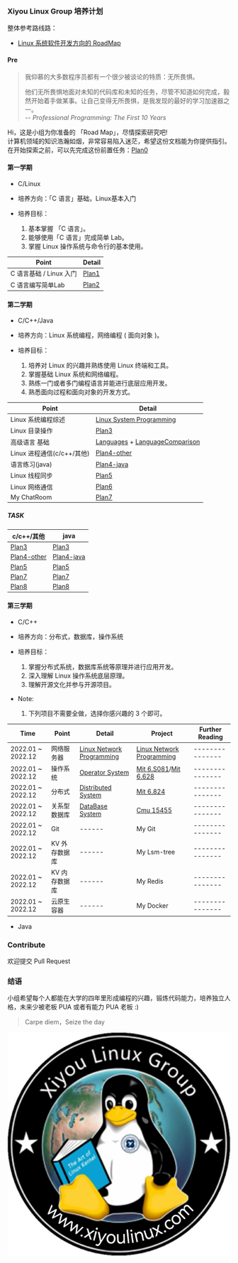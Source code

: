 ### Xiyou Linux Group 培养计划

整体参考路线路：
- [Linux 系统软件开发方向的 RoadMap](https://github.com/xiyou-linuxer/Plan/issues/1)

#### Pre
<!-- 心灵鸡汤 -->
>我仰慕的大多数程序员都有一个很少被谈论的特质：无所畏惧。
>
>他们无所畏惧地面对未知的代码库和未知的任务，尽管不知道如何完成，毅然开始着手做某事。让自己变得无所畏惧，是我发现的最好的学习加速器之一。  
> -- _Professional Programming: The First 10 Years_

Hi，这是小组为你准备的 「Road Map」，尽情探索研究吧!  
计算机领域的知识浩瀚如烟，非常容易陷入迷茫，希望这份文档能为你提供指引。  
在开始探索之前，可以先完成这份前置任务：[Plan0](./realPlan/Plan0.md)

#### 第一学期  
* C/Linux

* 培养方向：「C 语言」基础，Linux基本入门
* 培养目标：
  1. 基本掌握 「C 语言」。
  2. 能够使用「C 语言」完成简单 Lab。
  3. 掌握 Linux 操作系统与命令行的基本使用。

|Point |Detail|
|-|-|
|C 语言基础 / Linux 入门|[Plan1](./realPlan/Plan1.md)|
|C 语言编写简单Lab|[Plan2](./realPlan/Plan2.md) |

#### 第二学期

* C/C++/Java

* 培养方向：Linux 系统编程，网络编程 ( 面向对象 )。
* 培养目标：
  1. 培养对 Linux 的兴趣并熟练使用 Linux 终端和工具。
  2. 掌握基础 Linux 系统和网络编程。
  3. 熟练一门或者多门编程语言并能进行底层应用开发。
  4. 熟悉面向过程和面向对象的开发方式。

| Point              | Detail                                                            | 
| ------------------ | ----------------------------------------------------------------- | 
| Linux 系统编程综述 | [Linux System Programming](preparation/LinuxSystemProgramming.md) | 
| Linux    目录操作  | [Plan3](realPlan/Plan3.md)                                        |  
| 高级语言 基础      | [Languages](preparation/Languages.md) + [LanguageComparison](preparation/LanguageComparison.md)                            |  
| Linux    进程通信(c/c++/其他)  | [Plan4-other](realPlan/Plan4-other.md)                                  |  
| 语言练习(java)   | [Plan4-java](realPlan/Plan4-java.md)                                  |  
| Linux    线程同步  | [Plan5](realPlan/Plan5.md)                                                             | 
| Linux    网络通信  | [Plan6 ](realPlan/plan6-Network.md)                                                             | 
|My ChatRoom | [Plan7](realPlan/plan7-chatroom.md) |

##### TASK
| c/c++/其他              | java                                                            | 
| ------------------ | ----------------------------------------------------------------- | 
| [Plan3](realPlan/Plan3.md)  |[Plan3](realPlan/Plan3.md) |
| [Plan4-other](realPlan/Plan4-other.md)| [Plan4-java](realPlan/Plan4-java.md)                   |
| [Plan5](realPlan/Plan5.md)    | [Plan5](realPlan/Plan5.md)   |
| [Plan7](realPlan/plan7-chatroom.md)| [Plan7](realPlan/plan7-chatroom.md) |
| [Plan8](realPlan/plan8-server.md) | [Plan8](realPlan/plan8-java.md) |

#### 第三学期

* C/C++

* 培养方向：分布式，数据库，操作系统
* 培养目标：
  1. 掌握分布式系统，数据库系统等原理并进行应用开发。
  2. 深入理解 Linux 操作系统底层原理。
  3. 理解开源文化并参与开源项目。

* Note:
  1. 下列项目不需要全做，选择你感兴趣的 3 个即可。

| Time              | Point         | Detail                                                              | Project                                                                                               | Further Reading |
| ----------------- | ------------- | ------------------------------------------------------------------- | ----------------------------------------------------------------------------------------------------- | --------------- |
| 2022.01 ~ 2022.12 | 网络服务器    | [Linux Network Programming](preparation/LinuxNetworkProgramming.md) | [Linux Network Programming](preparation/LinuxNetworkProgramming.md#%E8%87%AA%E6%88%91%E6%A3%80%E9%AA%8C-homework) | --------------- |
| 2022.01 ~ 2022.12 | 操作系统      | [Operator System](preparation/OS.md)                                | [Mit 6.S081](https://pdos.csail.mit.edu/6.S081)/[Mit 6.628](https://pdos.csail.mit.edu/6.828/2018/schedule.html)                                                       | --------------- |
| 2022.01 ~ 2022.12 | 分布式        | [Distributed System](preparation/DistributedSystems.md)             | [Mit 6.824](https://pdos.csail.mit.edu/6.824/)                                                        | --------------- |
| 2022.01 ~ 2022.12 | 关系型数据库  | [DataBase System](preparation/DB.md)                                | [Cmu 15455](https://15445.courses.cs.cmu.edu)                                                                 | --------------- |
| 2022.01 ~ 2022.12 | Git           | ------                                                              | My Git                                                                                                | --------------- |
| 2022.01 ~ 2022.12 | KV 外存数据库 | ------                                                              | My Lsm-tree                                                                                           | --------------- |
| 2022.01 ~ 2022.12 | KV 内存数据库 | ------                                                              | My Redis                                                                                              | --------------- |
| 2022.01 ~ 2022.12 | 云原生 容器   | ------                                                              | My Docker                                                                                             | --------------- |

* Java

<!--  Then? What's next? -->

### Contribute
欢迎提交 Pull Request

### 结语

小组希望每个人都能在大学的四年里形成编程的兴趣，锻炼代码能力，培养独立人格，未来少被老板 PUA 或者有能力 PUA 老板 :)

> Carpe diem，Seize the day

![一只来自西安邮电大学的小企鹅](resource/xiyoulinux.jpg)
